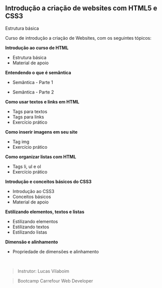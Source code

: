## Introdução a criação de websites com HTML5 e CSS3

Estrutura básica



Curso de introdução a criação de Websites, com os seguintes tópicos:



**Introdução ao curso de HTML**

* Estrutura básica
* Material de apoio



**Entendendo o que é semântica**

* Semântica - Parte 1

* Semântica - Parte 2

  

**Como usar textos e links em HTML**

* Tags para textos
* Tags para links
* Exercício prático



**Como inserir imagens em seu site**

* Tag img
* Exercício prático



**Como organizar listas com HTML**

* Tags li, ul e ol
* Exercício prático



**Introdução e conceitos básicos do CSS3**

* Introdução ao CSS3
* Conceitos básicos
* Material de apoio



**Estilizando elementos, textos e listas**

* Estilizando elementos
* Estilizando textos
* Estilizando listas



**Dimensão e alinhamento**

* Propriedade de dimensões e alinhamento

<br/>



> Instrutor: Lucas Vilaboim

> Bootcamp Carrefour Web Developer